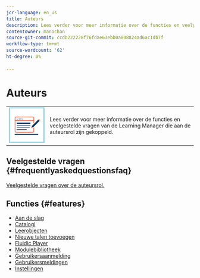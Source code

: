 ```yaml
---
jcr-language: en_us
title: Auteurs
description: Lees verder voor meer informatie over de functies en veelgestelde vragen van de Learning Manager die aan de auteursrol zijn gekoppeld.
contentowner: manochan
source-git-commit: ccdb222228f76fdae63ebb0a808824ad6ac1db7f
workflow-type: tm+mt
source-wordcount: '62'
ht-degree: 0%

---
```




# Auteurs

<table> 
 <tbody>
  <tr> 
   <td><img src="assets/authors2.png"></td> 
   <td><p>Lees verder voor meer informatie over de functies en veelgestelde vragen van de Learning Manager die aan de auteursrol zijn gekoppeld. </p></td> 
  </tr> 
 </tbody>
</table>

## Veelgestelde vragen {#frequentlyaskedquestionsfaq}

[Veelgestelde vragen over de auteursrol.](authors/frequently-asked-questions-for-authors.md)

## Functies {#features}

* [Aan de slag](authors/feature-summary/getting-started-author.md)
* [Catalogi](authors/feature-summary/catalogs.md)
* [Leerobjecten](authors/feature-summary/courses.md)
* [Nieuwe talen toevoegen](authors/feature-summary/add-new-language-learning-objects.md)
* [Fluidic Player](authors/feature-summary/fluidic-player.md)
* [Modulebibliotheek](authors/feature-summary/module-library.md)
* [Gebruikersaanmelding](authors/feature-summary/user-login.md)
* [Gebruikersmeldingen](authors/feature-summary/user-notifications.md)
* [Instellingen](authors/feature-summary/settings.md)

